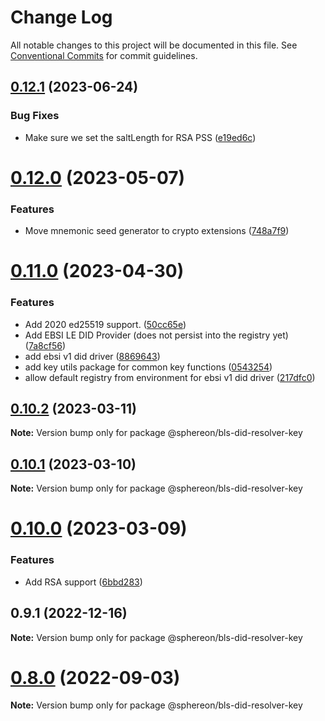 # Change Log

All notable changes to this project will be documented in this file.
See [Conventional Commits](https://conventionalcommits.org) for commit guidelines.

## [0.12.1](https://github.com/Sphereon-Opensource/SSI-SDK-crypto-extensions/compare/v0.12.0...v0.12.1) (2023-06-24)


### Bug Fixes

* Make sure we set the saltLength for RSA PSS ([e19ed6c](https://github.com/Sphereon-Opensource/SSI-SDK-crypto-extensions/commit/e19ed6c3a7b8454e8074111d33fc59a9c6bcc611))





# [0.12.0](https://github.com/Sphereon-Opensource/SSI-SDK-crypto-extensions/compare/v0.11.0...v0.12.0) (2023-05-07)

### Features

- Move mnemonic seed generator to crypto extensions ([748a7f9](https://github.com/Sphereon-Opensource/SSI-SDK-crypto-extensions/commit/748a7f962d563c60aa543c0c6900aa0c0daea42d))

# [0.11.0](https://github.com/Sphereon-Opensource/SSI-SDK-crypto-extensions/compare/v0.10.2...v0.11.0) (2023-04-30)

### Features

- Add 2020 ed25519 support. ([50cc65e](https://github.com/Sphereon-Opensource/SSI-SDK-crypto-extensions/commit/50cc65e249001809c18d1ef0e2e751c8428ccc70))
- Add EBSI LE DID Provider (does not persist into the registry yet) ([7a8cf56](https://github.com/Sphereon-Opensource/SSI-SDK-crypto-extensions/commit/7a8cf5687152ba0a7449d93eeb40289d6af07acf))
- add ebsi v1 did driver ([8869643](https://github.com/Sphereon-Opensource/SSI-SDK-crypto-extensions/commit/88696430b671d46127d3dcff41936cbcb1a66d4c))
- add key utils package for common key functions ([0543254](https://github.com/Sphereon-Opensource/SSI-SDK-crypto-extensions/commit/0543254d14b4ba54adeeab944315db5ba6221d47))
- allow default registry from environment for ebsi v1 did driver ([217dfc0](https://github.com/Sphereon-Opensource/SSI-SDK-crypto-extensions/commit/217dfc0d89a72229591be3313cb1e7f3eebb25ad))

## [0.10.2](https://github.com/Sphereon-Opensource/SSI-SDK/compare/v0.10.1...v0.10.2) (2023-03-11)

**Note:** Version bump only for package @sphereon/bls-did-resolver-key

## [0.10.1](https://github.com/Sphereon-Opensource/SSI-SDK/compare/v0.10.0...v0.10.1) (2023-03-10)

**Note:** Version bump only for package @sphereon/bls-did-resolver-key

# [0.10.0](https://github.com/Sphereon-Opensource/SSI-SDK/compare/v0.9.1...v0.10.0) (2023-03-09)

### Features

- Add RSA support ([6bbd283](https://github.com/Sphereon-Opensource/SSI-SDK/commit/6bbd283e82ee33a11feb8ad8346776d0948dcb80))

## 0.9.1 (2022-12-16)

**Note:** Version bump only for package @sphereon/bls-did-resolver-key

# [0.8.0](https://github.com/Sphereon-Opensource/SSI-SDK/compare/v0.7.0...v0.8.0) (2022-09-03)

**Note:** Version bump only for package @sphereon/bls-did-resolver-key
